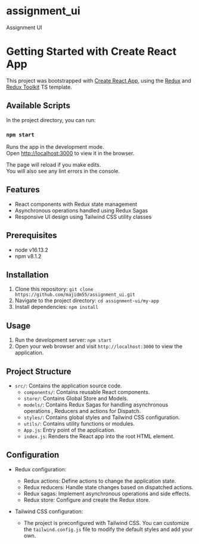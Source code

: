 # assignment_ui
Assignment UI

# Getting Started with Create React App

This project was bootstrapped with [Create React App](https://github.com/facebook/create-react-app), using the [Redux](https://redux.js.org/) and [Redux Toolkit](https://redux-toolkit.js.org/) TS template.

## Available Scripts

In the project directory, you can run:

### `npm start`

Runs the app in the development mode.\
Open [http://localhost:3000](http://localhost:3000) to view it in the browser.

The page will reload if you make edits.\
You will also see any lint errors in the console.

## Features

- React components with Redux state management
- Asynchronous operations handled using Redux Sagas
- Responsive UI design using Tailwind CSS utility classes

## Prerequisites

- node v16.13.2
- npm v8.1.2

## Installation

1. Clone this repository: `git clone https://github.com/majidm55/assignment_ui.git`
2. Navigate to the project directory: `cd assignment-ui/my-app`
3. Install dependencies: `npm install`

## Usage

1. Run the development server: `npm start`
2. Open your web browser and visit `http://localhost:3000` to view the application.

## Project Structure

- `src/`: Contains the application source code.
  - `components/`: Contains reusable React components.
  - `store/`: Contains Global Store and Models.
  - `models/`: Contains Redux Sagas for handling asynchronous operations , Reducers and actions for Dispatch.
  - `styles/`: Contains global styles and Tailwind CSS configuration.
  - `utils/`: Contains utility functions or modules.
  - `App.js`: Entry point of the application.
  - `index.js`: Renders the React app into the root HTML element.

## Configuration

- Redux configuration:
  - Redux actions: Define actions to change the application state.
  - Redux reducers: Handle state changes based on dispatched actions.
  - Redux sagas: Implement asynchronous operations and side effects.
  - Redux store: Configure and create the Redux store.

- Tailwind CSS configuration:
  - The project is preconfigured with Tailwind CSS. You can customize the `tailwind.config.js` file to modify the default styles and add your own.
